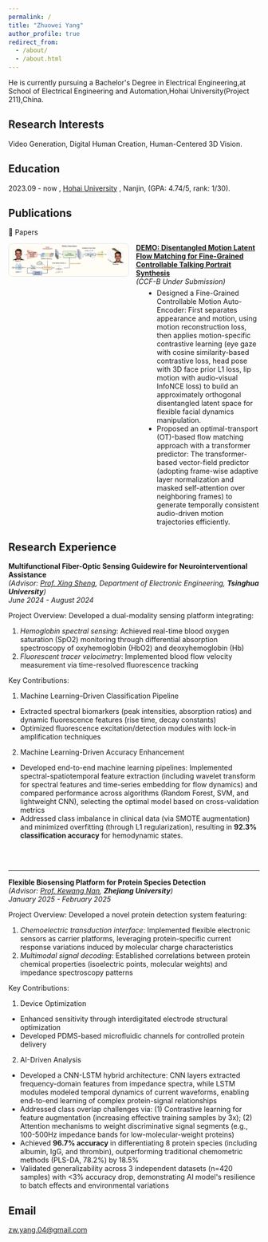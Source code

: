 ```yaml
---
permalink: /
title: "Zhuowei Yang"
author_profile: true
redirect_from: 
  - /about/
  - /about.html
---
```

He is currently pursuing a Bachelor's Degree in Electrical Engineering,at School of Electrical Engineering and Automation,Hohai University(Project 211),China.

Research Interests
------
Video Generation, Digital Human Creation, Human-Centered 3D Vision.



Education
------
2023.09 -  now , [Hohai University](https://www.hhu.edu.cn/) , Nanjin, (GPA: 4.74/5, rank: 1/30).


Publications
------
📕 Papers

<!-- 可选的局部样式：只影响本段 -->
<style>
  .pub-item{display:flex;align-items:flex-start;gap:14px;margin:14px 0 20px 0}
  .pub-item img{width:240px;max-width:40vw;height:auto;border:1px solid #e5e7eb;border-radius:8px}
  .pub-meta{flex:1}
  .pub-meta p{margin:0 0 6px 0}
  .pub-meta ul{margin:6px 0 0 18px}
  /* 移动端换行 */
  @media (max-width:640px){
    .pub-item{flex-direction:column}
    .pub-item img{width:100%;max-width:100%}
  }
</style>

<div class="pub-item">
  <!-- 封面图：换成你的图片路径 -->
  <img src="/images/paper-1.png" alt="DEMO Paper Cover" />

  <div class="pub-meta">
    <p>
      <a href="#" target="_blank"><strong>DEMO: Disentangled Motion Latent Flow Matching for Fine-Grained Controllable Talking Portrait Synthesis</strong></a><br/>
      <em>(CCF-B Under Submission)</em>
    </p>
    <ul>
      <li>Designed a Fine-Grained Controllable Motion Auto-Encoder: First separates appearance and motion, using motion reconstruction loss, then applies motion-specific contrastive learning (eye gaze with cosine similarity-based contrastive loss, head pose with 3D face prior L1 loss, lip motion with audio-visual InfoNCE loss) to build an approximately orthogonal disentangled latent space for flexible facial dynamics manipulation.</li>
      <li>Proposed an optimal-transport (OT)-based flow matching approach with a transformer predictor: The transformer-based vector-field predictor (adopting frame-wise adaptive layer normalization and masked self-attention over neighboring frames) to generate temporally consistent audio-driven motion trajectories efficiently.</li>
    </ul>
  </div>
</div>



Research Experience
------
**Multifunctional Fiber-Optic Sensing Guidewire for Neurointerventional Assistance**  
*(Advisor: [Prof. Xing Sheng](http://web.ee.tsinghua.edu.cn/shengxing/zh_CN/index.htm), Department of Electronic Engineering, **Tsinghua University**)*<br />
*June 2024 - August 2024*  

Project Overview: Developed a dual-modality sensing platform integrating:  
1. *Hemoglobin spectral sensing*: Achieved real-time blood oxygen saturation (SpO2) monitoring through differential absorption spectroscopy of oxyhemoglobin (HbO2) and deoxyhemoglobin (Hb)
2. *Fluorescent tracer velocimetry*: Implemented blood flow velocity measurement via time-resolved fluorescence tracking  

Key Contributions:  
1. Machine Learning–Driven Classification Pipeline  
- Extracted spectral biomarkers (peak intensities, absorption ratios) and dynamic fluorescence features (rise time, decay constants)
- Optimized fluorescence excitation/detection modules with lock-in amplification techniques  
2. Machine Learning-Driven Accuracy Enhancement   
- Developed end-to-end machine learning pipelines: Implemented spectral-spatiotemporal feature extraction (including wavelet transform for spectral features and time-series embedding for flow dynamics) and compared performance across algorithms (Random Forest, SVM, and lightweight CNN), selecting the optimal model based on cross-validation metrics   
- Addressed class imbalance in clinical data (via SMOTE augmentation) and minimized overfitting (through L1 regularization), resulting in **92.3% classification accuracy** for hemodynamic states. 
<br />
<br />



------
**Flexible Biosensing Platform for Protein Species Detection**  
*(Advisor: [Prof. Kewang Nan](https://person.zju.edu.cn/knan), **Zhejiang University**)*<br />
*January 2025 - February 2025*  

Project Overview: Developed a novel protein detection system featuring:  
1. *Chemoelectric transduction interface*: Implemented flexible electronic sensors as carrier platforms, leveraging protein-specific current response variations induced by molecular charge characteristics  
2. *Multimodal signal decoding*: Established correlations between protein chemical properties (isoelectric points, molecular weights) and impedance spectroscopy patterns  

Key Contributions:
1. Device Optimization  
 - Enhanced sensitivity through interdigitated electrode structural optimization  
 - Developed PDMS-based microfluidic channels for controlled protein delivery  

2. AI-Driven Analysis  
 - Developed a CNN-LSTM hybrid architecture: CNN layers extracted frequency-domain features from impedance spectra, while LSTM modules modeled temporal dynamics of current waveforms, enabling end-to-end learning of complex protein-signal relationships  
 - Addressed class overlap challenges via: (1) Contrastive learning for feature augmentation (increasing effective training samples by 3x); (2) Attention mechanisms to weight discriminative signal segments (e.g., 100-500Hz impedance bands for low-molecular-weight proteins)  
 - Achieved **96.7% accuracy** in differentiating 8 protein species (including albumin, IgG, and thrombin), outperforming traditional chemometric methods (PLS-DA, 78.2%) by 18.5%  
 - Validated generalizability across 3 independent datasets (n=420 samples) with <3% accuracy drop, demonstrating AI model's resilience to batch effects and environmental variations  


Email
------
zw.yang.04@gmail.com
